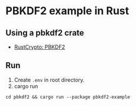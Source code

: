 # PBKDF2 example in Rust

## Using a pbkdf2 crate

- [RustCrypto: PBKDF2](https://crates.io/crates/pbkdf2)

## Run

1. Create `.env` in root directory.
2. cargo run

```shell
cd pbkdf2 && cargo run --package pbkdf2-example
```
